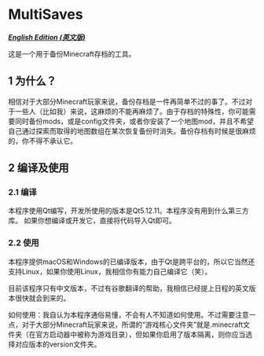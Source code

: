 # MultiSaves

***[English Edition (英文版)](./README.md)***

这是一个用于备份Minecraft存档的工具。

## 1 为什么？

相信对于大部分Minecraft玩家来说，备份存档是一件再简单不过的事了。不过对于一些人（比如我）来说，这麻烦的不能再麻烦了。由于存档的特殊性，你可能需要同时备份mods，或是config文件夹，或者你安装了一个地图mod，并且不希望自己通过探索而取得的地图数组在某次恢复备份时消失。备份存档有时候是很麻烦的，你不得不承认它。

## 2 编译及使用

### 2.1 编译

本程序使用Qt编写，开发所使用的版本是Qt5.12.11。本程序没有用到什么第三方库。
如果你想编译或开发它，直接将代码导入Qt即可。

### 2.2 使用

本程序提供macOS和Windows的已编译版本，由于Qt是跨平台的，所以它当然还支持Linux，如果你使用Linux，我相信你有能力自己编译它（笑）。

目前该程序只有中文版本，不过有谷歌翻译的帮助，我相信已经提上日程的英文版本很快就会到来的。

如何使用：我自认为本程序通俗易懂，不会有人不知道如何使用。不过需要注意一点，对于大部分Minecraft玩家来说，所谓的“游戏核心文件夹”就是.minecraft文件夹（在官方启动器中被称为游戏目录），但如果你启用了版本隔离，则你应当选择对应版本的version文件夹。

